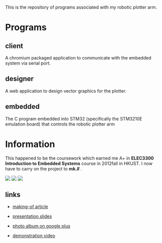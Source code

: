 This is the repository of programs associated with my robotic plotter arm.

# Programs

## client
A chromium packaged application to communicate with the embedded system via serial port.

## designer
A web application to design vector graphics for the plotter.

## embedded
The C program embedded into STM32 (specifically the STM3210E emulation board) that controls the robotic plotter arm

# Information

This happened to be the coursework which earned me A+ in __ELEC3300 Introduction to Embedded Systems__ course in 2012fall in HKUST. I now have to carry on the project to __mk._II___ .

![](http://3.bp.blogspot.com/-xsAI44SCJmI/UNaJEnoWgEI/AAAAAAAALjg/GdOxkUeBgj0/s1600/DSC01698.JPG)
![](http://1.bp.blogspot.com/-F_xH2jl58v0/UNbGGdaR_xI/AAAAAAAALts/Qb0MChvGTkE/s1600/p12.png)
![](http://1.bp.blogspot.com/-Q7ZIw9qCRKo/UN8TcLZx9AI/AAAAAAAALvE/FwlcNFzOgy0/s400/Sequence+02%255B23-57-50%255D.JPG)

## links

- [making-of article](http://artgrammer.blogspot.hk/2012/12/robotic-plotter-arm.html)

- [presentation slides](https://docs.google.com/presentation/d/1NQeET7ZxpgIouMAGcNslnBZiwcgpbpyS-oRVs0wePas/pub?start=false&loop=false&delayms=3000)

- [photo album on google plus](https://plus.google.com/photos/110617181593591697835/albums/5824993061424750657)

- [demonstration video](http://youtu.be/z3gAstkEw_k)
